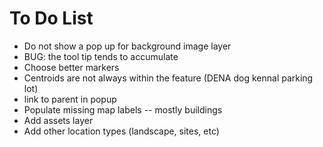 To Do List
==========

* Do not show a pop up for background image layer
* BUG: the tool tip tends to accumulate
* Choose better markers
* Centroids are not always within the feature (DENA dog kennal parking lot)
* link to parent in popup
* Populate missing map labels -- mostly buildings
* Add assets layer
* Add other location types (landscape, sites, etc)

